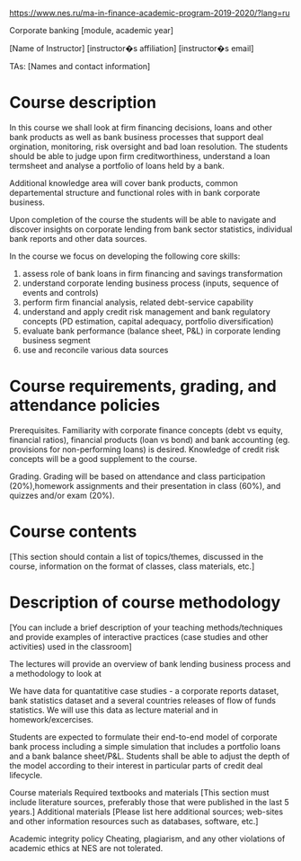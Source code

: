 https://www.nes.ru/ma-in-finance-academic-program-2019-2020/?lang=ru


Corporate banking
[module, academic year]

[Name of Instructor]
[instructor�s affiliation]
[instructor�s email] 

TAs: [Names and contact information]
				

Course description 
==================

In this course we shall look at firm financing decisions, loans and other bank products as well as bank business prоcesses that support deal orgination, monitoring, risk oversight and bad loan resolution. The students should be able to judge upon firm creditworthiness, understand a loan termsheet and analyse a portfolio of loans held by a bank.

Additional knowledge area will cover bank products, common departemental structure and functional roles with in bank corporate business. 

Upon completion of the course the students will be able to navigate and discover insights on corporate lending from bank sector statistics, individual bank reports and other data sources.

In the course we focus on developing the following core skills:

1. assess role of bank loans in firm financing and savings transformation
2. understand corporate lending business process (inputs, sequence of events and controls)
3. perform firm financial analysis, related debt-service capability
4. understand and apply credit risk management and bank regulatory concepts (PD estimation, capital adequacy, portfolio diversification)
5. evaluate bank performance (balance sheet, P&L) in corporate lending business segment
6. use and reconcile various data sources

Course requirements, grading, and attendance policies
=====================================================

Prerequisites. Familiarity with corporate finance concepts (debt vs equity, financial ratios), financial products (loan vs bond) and bank accounting (eg. provisions for non-performing loans) is desired. Knowledge of credit risk concepts will be a good 
supplement to the course. 

Grading. Grading will be based on attendance and class participation (20%),homework assignments and their presentation in class (60%), and quizzes and/or exam (20%).

Course contents 
===============

[This section should contain a list of topics/themes, discussed in the course, information on the format of classes, class materials, etc.]

Description of course methodology
=================================

[You can include a brief description of your teaching methods/techniques and provide 
examples of interactive practices (case studies and other activities) used in the classroom] 

The lectures will provide an overview of bank lending business process and a methodology to look at  

We have data for quantatitive case studies - a corporate reports dataset, bank statistics dataset and a several countries releases of flow of funds statistics. We will use this data as lecture material and in homework/excercises.

Students are expected to formulate their end-to-end model of corporate bank process
including a simple simulation that includes a portfolio loans and a bank balance sheet/P&L. Students shall be able to adjust the depth of the model according to their interest in particular parts of credit deal lifecycle.

Course materials 
Required textbooks and materials
[This section must include literature sources, preferably those that were published in the last 5 years.] 
Additional materials
[Please list here additional sources; web-sites and other information resources such as databases, software, etc.]

Academic integrity policy
Cheating, plagiarism, and any other violations of academic ethics at NES are not tolerated.

